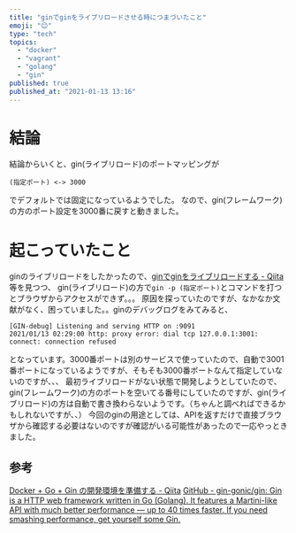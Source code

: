 ```yaml
---
title: "ginでginをライブリロードさせる時につまづいたこと"
emoji: "😊"
type: "tech"
topics:
  - "docker"
  - "vagrant"
  - "golang"
  - "gin"
published: true
published_at: "2021-01-13 13:16"
---
```


# 結論
結論からいくと、gin(ライブリロード)のポートマッピングが
```
(指定ポート) <-> 3000
```
でデフォルトでは固定になっているようでした。
なので、gin(フレームワーク)の方のポート設定を3000番に戻すと動きました。


# 起こっていたこと
ginのライブリロードをしたかったので、[ginでginをライブリロードする - Qiita](https://qiita.com/k0kubun/items/64d177ceb9af07dfb78b)
等を見つつ、
gin(ライブリロード)の方で`gin -p (指定ポート)`とコマンドを打つとブラウザからアクセスができず。。。
原因を探っていたのですが、なかなか文献がなく、困っていました。。ginのデバッグログをみてみると、
```
[GIN-debug] Listening and serving HTTP on :9091
2021/01/13 02:29:00 http: proxy error: dial tcp 127.0.0.1:3001: connect: connection refused
```
となっています。3000番ポートは別のサービスで使っていたので、自動で3001番ポートになっているようですが、そもそも3000番ポートなんて指定していないのですが、、、
最初ライブリロードがない状態で開発しようとしていたので、gin(フレームワーク)の方のポートを空いてる番号にしていたのですが、gin(ライブリロード)の方は自動で書き換わらないようです。（ちゃんと調べればできるかもしれないですが、、）
今回のginの用途としては、APIを返すだけで直接ブラウザから確認する必要はないのですが確認がいる可能性があったので一応やっときました。


## 参考
[Docker + Go + Gin の開発環境を準備する - Qiita](https://qiita.com/kkeisuke/items/7cd4d5834386666faab3)
[GitHub - gin-gonic/gin: Gin is a HTTP web framework written in Go (Golang). It features a Martini-like API with much better performance — up to 40 times faster. If you need smashing performance, get yourself some Gin.](https://github.com/gin-gonic/gin)